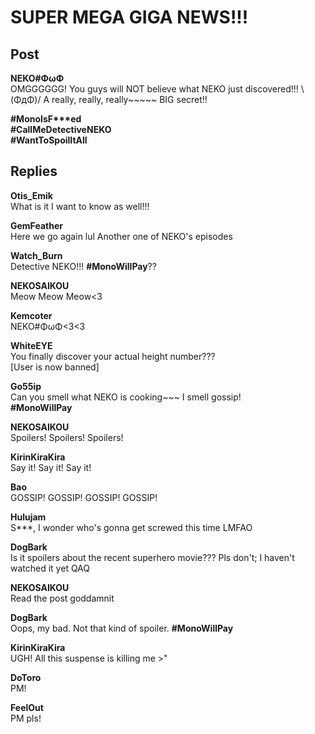 # SUPER MEGA GIGA NEWS!!!
## Post
**NEKO#ΦωΦ**<br>
OMGGGGGG! You guys will NOT believe what NEKO just discovered!!! \\(ΦдΦ)/ A really, really, really~~~~~ BIG secret!!

**\#MonoIsF\*\*\*ed**<br>
**\#CallMeDetectiveNEKO**<br>
**\#WantToSpoilItAll**
## Replies
**Otis_Emik**<br>
What is it I want to know as well!!!

**GemFeather**<br>
Here we go again lul Another one of NEKO's episodes

**Watch_Burn**<br>
Detective NEKO!!! **\#MonoWillPay**??

**NEKOSAIKOU**<br>
Meow Meow Meow<3

**Kemcoter**<br>
NEKO\#ΦωΦ<3<3

**WhiteEYE**<br>
You finally discover your actual height number??? <br>
[User is now banned]

**Go55ip**<br>
Can you smell what NEKO is cooking~~~ I smell gossip!<br>
**\#MonoWillPay**

**NEKOSAIKOU**<br>
Spoilers! Spoilers! Spoilers!

**KirinKiraKira**<br>
Say it! Say it! Say it!

**Bao**<br>
GOSSIP! GOSSIP! GOSSIP! GOSSIP!

**Hulujam**<br>
S\*\*\*, I wonder who's gonna get screwed this time LMFAO

**DogBark**<br>
Is it spoilers about the recent superhero movie??? Pls don't; I haven't watched it yet QAQ

**NEKOSAIKOU**<br>
Read the post goddamnit

**DogBark**<br>
Oops, my bad. Not that kind of spoiler. **\#MonoWillPay**

**KirinKiraKira**<br>
UGH! All this suspense is killing me >"

**DoToro**<br>
PM!

**FeelOut**<br>
PM pls!

